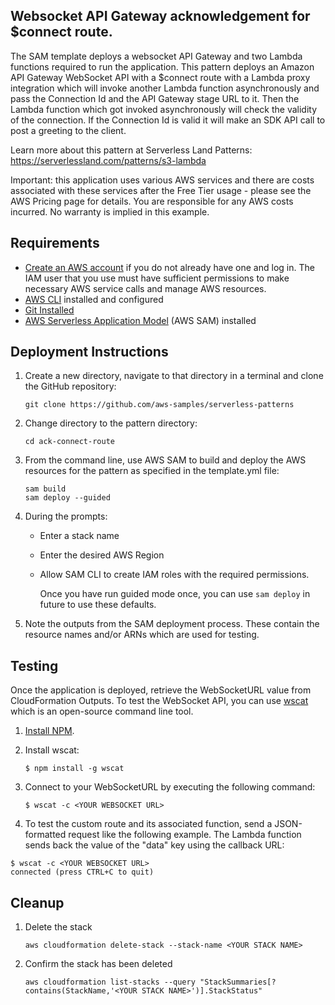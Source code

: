 ## Websocket API Gateway acknowledgement for $connect route.

The SAM template deploys a websocket API Gateway and two Lambda functions required to run the application. This pattern deploys an Amazon API Gateway WebSocket API with a $connect route with a Lambda proxy integration which will invoke another Lambda function asynchronously and pass the Connection Id and the API Gateway stage URL to it. Then the Lambda function which got invoked asynchronously will check the validity of the connection. If the Connection Id is valid it will make an SDK API call to post a greeting to the client.

Learn more about this pattern at Serverless Land Patterns: https://serverlessland.com/patterns/s3-lambda

Important: this application uses various AWS services and there are costs associated with these services after the Free Tier usage - please see the AWS Pricing page for details. You are responsible for any AWS costs incurred. No warranty is implied in this example.


## Requirements

* [Create an AWS account](https://portal.aws.amazon.com/gp/aws/developer/registration/index.html) if you do not already have one and log in. The IAM user that you use must have sufficient permissions to make necessary AWS service calls and manage AWS resources.
* [AWS CLI](https://docs.aws.amazon.com/cli/latest/userguide/install-cliv2.html) installed and configured
* [Git Installed](https://git-scm.com/book/en/v2/Getting-Started-Installing-Git)
* [AWS Serverless Application Model](https://docs.aws.amazon.com/serverless-application-model/latest/developerguide/serverless-sam-cli-install.html) (AWS SAM) installed

## Deployment Instructions

1. Create a new directory, navigate to that directory in a terminal and clone the GitHub repository:
    ``` 
    git clone https://github.com/aws-samples/serverless-patterns
    ```
2. Change directory to the pattern directory:
    ```
    cd ack-connect-route
    ```
3. From the command line, use AWS SAM to build and deploy the AWS resources for the pattern as specified in the template.yml file:

    ```
    sam build
    sam deploy --guided
    ```
4. During the prompts:
    * Enter a stack name
    * Enter the desired AWS Region
    * Allow SAM CLI to create IAM roles with the required permissions.
          
         Once you have run guided mode once, you can use `sam deploy` in future to use these defaults.

1. Note the outputs from the SAM deployment process. These contain the resource names and/or ARNs which are used for testing.

## Testing

Once the application is deployed, retrieve the WebSocketURL value from CloudFormation Outputs. To test the WebSocket API, you can use [wscat](https://github.com/websockets/wscat) which is an open-source command line tool.

1. [Install NPM](https://www.npmjs.com/get-npm).

2. Install wscat:
    ```
    $ npm install -g wscat
    ```

3. Connect to your WebSocketURL by executing the following command:
    ```
    $ wscat -c <YOUR WEBSOCKET URL>
    ```

4. To test the custom route and its associated function, send a JSON-formatted request like the following example. The Lambda function sends back the value of the "data" key using the callback URL:
```
$ wscat -c <YOUR WEBSOCKET URL>
connected (press CTRL+C to quit)
```
## Cleanup

1. Delete the stack
    ```
    aws cloudformation delete-stack --stack-name <YOUR STACK NAME>
    ```

2. Confirm the stack has been deleted
    ```
    aws cloudformation list-stacks --query "StackSummaries[?contains(StackName,'<YOUR STACK NAME>')].StackStatus"
    ```


